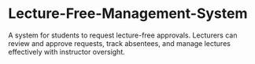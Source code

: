 # Lecture-Free-Management-System
A system for students to request lecture-free approvals. Lecturers can review and approve requests, track absentees, and manage lectures effectively with instructor oversight.
